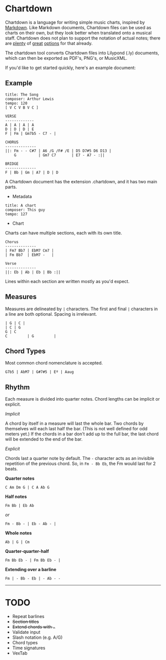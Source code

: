 Chartdown
============

Chartdown is a language for writing simple music charts, inspired by [Markdown](http://daringfireball.net/projects/markdown/syntax). Like Markdown documents, Chartdown files can be used as charts on their own, but they look better when translated onto a musical staff. Chartdown does not plan to support the notation of actual notes; there are [plenty](http://lilypond.org) of [great](http://abcplus.sourceforge.net/) [options](http://icking-music-archive.org/software/htdocs/index.html) for that already. 

The chartdown tool converts Chartdown files into Lilypond (.ly) documents, which can then be exported as PDF's, PNG's, or MusicXML.

If you'd like to get started quickly, here's an example document:

Example
--------

```
title: The Song
composer: Arthur Lewis
tempo: 120
[ V C V B V C ]

VERSE
-------------
A | A | A | A
D | D | D | E
F | Fm | Gm7b5 - C7 - |

CHORUS
--------------
||: Fm - - C#7 | A6 /G /F# /E | D5 D7#5 D6 D13 |
    G          | Gm7 C7       | E7 - A7 - :||

BRIDGE
--------------
F | Bb | Gm | A7 | D | D
```


A Chartdown document has the extension .chartdown, and it has two main parts.

* Metadata

```
title: A chart
composer: This guy
tempo: 127
```

* Chart

Charts can have multiple sections, each with its own title.

```
Chorus
--------------
| Fm7 Bb7 | EbM7 Cm7 | 
| Fm Bb7  | EbM7 -   |

Verse
--------------
||: Eb | Ab | Eb | Bb :|| 
```

Lines within each section are written mostly as you'd expect.

Measures
--------

Measures are delineated by `|` characters. The first and final `|` characters in a line are both optional. Spacing is irrelevant.

```
| G | C |
| C | G
G | C
C         | G         |
```

Chord Types
---------

Most common chord nomenclature is accepted.

```
G7b5 | AbM7 | G#7#5 | Eº | Aaug
```

Rhythm
----------

Each measure is divided into quarter notes. Chord lengths can be implicit or explicit.

*Implicit*

A chord by itself in a measure will last the whole bar. Two chords by themselves will each last half the bar. (This is not well defined for odd meters yet.) If the chords in a bar don't add up to the full bar, the last chord will be extended to the end of the bar.

*Explicit*

Chords last a quarter note by default. The `-` character acts as an invisible repetition of the previous chord. So, in `Fm - Bb Eb`, the Fm would last for 2 beats.



**Quarter notes**
```
C Am Dm G | C A Ab G
```

**Half notes**
```
Fm Bb | Eb Ab
```

*or*

```
Fm - Bb - | Eb - Ab - |
```

**Whole notes**
```
Ab | G | Cm 
```

**Quarter-quarter-half**
```
Fm Bb Eb - | Fm Bb Eb - |
```

**Extending over a barline**
```
Fm | - Bb - Eb | - Ab - - 
```

--------------------------------
TODO
=========

* Repeat barlines
* ~~Section titles~~
* ~~Extend chords with `-`~~
* Validate input
* Slash notation (e.g. A/G)
* Chord types
* Time signatures
* VexTab
